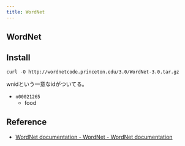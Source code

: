 ```yaml
---
title: WordNet
---
```


## WordNet

## Install

```
curl -O http://wordnetcode.princeton.edu/3.0/WordNet-3.0.tar.gz
```

wnidという一意なidがついてる。

* `n00021265`
    * food

## Reference
* [WordNet documentation - WordNet - WordNet documentation](http://wordnet.princeton.edu/wordnet/documentation/)
